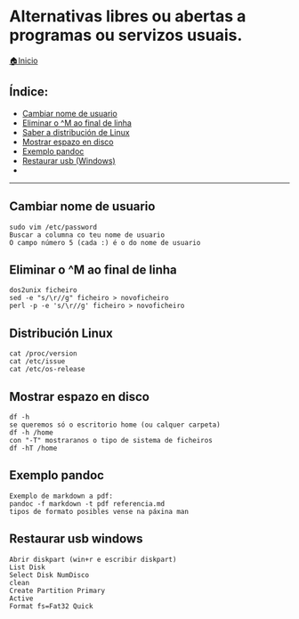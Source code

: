 # Alternativas libres ou abertas a programas ou servizos usuais.

[🏠Inicio](../README.md)

## Índice:
* [Cambiar nome de usuario](minitutos.md#Cambiar-nome-de-usuario)
* [Eliminar o ^M ao final de linha](minitutos.md#eliminar-o-^m-ao-final-de-linha)
* [Saber a distribución de Linux](minitutos.md#distribucion-linux)
* [Mostrar espazo en disco](minitutos.md#mostrar-espazo-en-disco)
* [Exemplo pandoc](minitutos.md#exemplo-pandoc)
* [Restaurar usb (Windows)](minitutos.md#restaurar-usb-windows)
* [](minitutos.md#)

------

## Cambiar nome de usuario
	sudo vim /etc/password
	Buscar a columna co teu nome de usuario
	O campo número 5 (cada :) é o do nome de usuario

## Eliminar o ^M ao final de linha
	dos2unix ficheiro
	sed -e "s/\r//g" ficheiro > novoficheiro
	perl -p -e 's/\r//g' ficheiro > novoficheiro

## Distribución Linux
	cat /proc/version
	cat /etc/issue
	cat /etc/os-release

## Mostrar espazo en disco
	df -h
	se queremos só o escritorio home (ou calquer carpeta)
	df -h /home
	con "-T" mostraranos o tipo de sistema de ficheiros
	df -hT /home

## Exemplo pandoc
	Exemplo de markdown a pdf:
	pandoc -f markdown -t pdf referencia.md
	tipos de formato posibles vense na páxina man

## Restaurar usb windows
	Abrir diskpart (win+r e escribir diskpart)
	List Disk
	Select Disk NumDisco
	clean
	Create Partition Primary
	Active
	Format fs=Fat32 Quick
